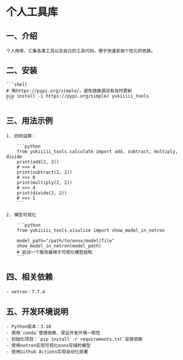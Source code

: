 # 个人工具库

## 一、介绍

    个人用库，汇集各类工具以及自己的工具代码。便于快速安装个性化的依赖。

## 二、安装

    ```shell
    # 用https://pypi.org/simple/，避免镜像源没有及时更新
    pip install -i https://pypi.org/simple/ yukiiiii_tools
    ```

## 三、用法示例

    1. 四则运算：

        ```python
        from yukiiiii_tools.calculate import add, subtract, multiply, divide
        print(add(2, 2))
        # >>> 4
        print(subtract(2, 2))
        # >>> 0
        print(multiply(2, 2))
        # >>> 4
        print(divide(2, 2))
        # >>> 1
        ```

    2. 模型可视化

        ```python
        from yukiiiii_tools.visulize import show_model_in_netron

        model_path="/path/to/onnx/model/file"
        show_model_in_netron(model_path)
        # 启动一个服务器用于可视化模型结构
        ```

## 四、相关依赖

    - netron：7.7.4

## 五、开发环境说明

    - Python版本：3.10
    - 使用`conda`管理依赖，保证开发环境一致性
    - 初始化项目：`pip install -r requirements.txt`安装依赖
    - 使用netron实现可视化onnx存储的模型
    - 使用Github Actions实现自动化部署
